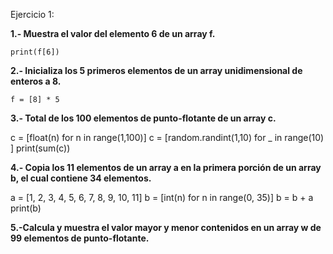 Ejercicio 1:

**1.- Muestra el valor del elemento 6 de un array f.**

    print(f[6])

**2.- Inicializa los 5 primeros elementos de un array unidimensional de enteros a 8.**

    f = [8] * 5

**3.- Total de los 100 elementos de punto-flotante de un array c.**
    
c = [float(n) for n in range(1,100)]
c = [random.randint(1,10) for _ in range(10)    ]
print(sum(c))

**4.- Copia los 11 elementos de un array a en la primera porción de un array b, el cual contiene 34 elementos.**
    
a = [1, 2, 3, 4, 5, 6, 7, 8, 9, 10, 11]
b = [int(n) for n in range(0, 35)]
b = b + a
print(b)


**5.-Calcula y muestra el valor mayor y menor contenidos en un array w de 99 elementos de punto-flotante.**

